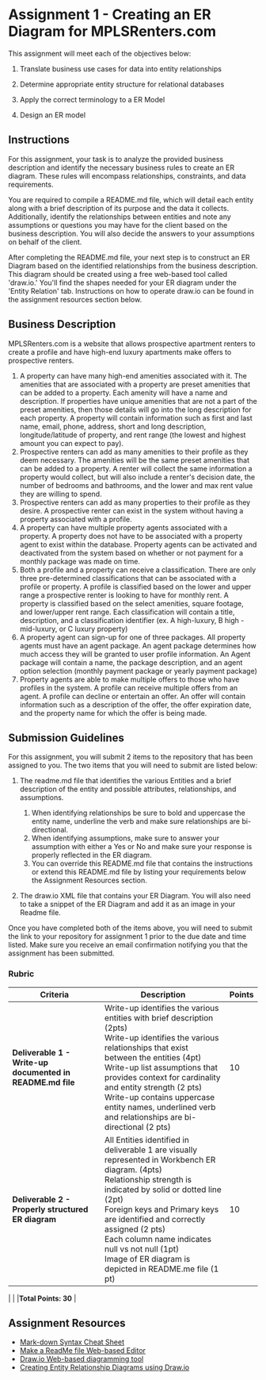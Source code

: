 # Assignment 1 - Creating an ER Diagram for MPLSRenters.com
This assignment will meet each of the objectives below:
1. Translate business use cases for data into entity relationships

2. Determine appropriate entity structure for relational databases

3. Apply the correct terminology to a ER Model

4. Design an ER model

## Instructions
For this assignment, your task is to analyze the provided business description and identify the necessary business rules to create an ER diagram. These rules will encompass relationships, constraints, and data requirements.

You are required to compile a README.md file, which will detail each entity along with a brief description of its purpose and the data it collects. Additionally, identify the relationships between entities and note any assumptions or questions you may have for the client based on the business description. You will also decide the answers to your assumptions on behalf of the client.

After completing the README.md file, your next step is to construct an ER Diagram based on the identified relationships from the business description. This diagram should be created using a free web-based tool called 'draw.io.' You'll find the shapes needed for your ER diagram under the 'Entity Relation' tab. Instructions on how to operate draw.io can be found in the assignment resources section below.

## Business Description
MPLSRenters.com is a website that allows prospective apartment renters to create a profile and have
high-end luxury apartments make offers to prospective renters.

1.  A property can have many high-end amenities associated with it. The amenities that are
associated with a property are preset amenities that can be added to a property.  Each amenity will have a name and description. 
 If properties have unique amenities that are not a part of the preset amenities, then those details will go into
the long description for each property. A property will contain information such as first and last name, email, phone, address, short and long description, longitude/latitude of property, and rent range (the lowest and highest amount you can expect to pay).
2. Prospective renters can add as many amenities to their profile as they deem necessary. The amenities will
be the same preset amenities that can be added to a property.  A renter will collect the same information a property would collect, but will also include a renter's decision date, the number of bedrooms and bathrooms, and the lower and max rent value they are willing to spend.  
3. Prospective renters can add as many properties to their profile as they desire. A prospective renter can exist in the system without having a property associated with a profile.
4. A property can have multiple property agents associated with a property. A property does not
have to be associated with a property agent to exist within the database. Property agents can
be activated and deactivated from the system based on whether or not payment for a monthly
package was made on time.
5. Both a profile and a property can receive a classification. There are only three pre-determined
classifications that can be associated with a profile or property. A profile is classified based on
the lower and upper range a prospective renter is looking to have for monthly rent. A
property is classified based on the select amenities, square footage, and lower/upper rent range. Each classification will contain a title, description, and a classification identifier (ex.  A high-luxury, B high - mid-luxury, or C luxury property)
6. A property agent can sign-up for one of three packages. All property agents must have an agent
package. An agent package determines how much access they will be granted to user profile
information.  An Agent package will contain a name, the package description, and an agent option selection (monthly payment package or yearly payment package)
7. Property agents are able to make multiple offers to those who have profiles in the system. A
profile can receive multiple offers from an agent. A profile can decline or entertain an offer.  An offer will contain information such as a description of the offer, the offer expiration date, and the property name for which the offer is being made.

## Submission Guidelines

For this assignment, you will submit 2 items to the repository that has been assigned to you.  The two items that you will need to submit are listed below: 
1. The readme.md file that identifies the various Entities and a brief description of the entity and possible attributes, relationships, and assumptions. 
   1. When identifying relationships be sure to bold and uppercase the entity name, underline the verb and make sure relationships are bi-directional. 
   2. When identifying assumptions, make sure to answer your assumption with either a Yes or No and make sure your response is properly reflected in the ER diagram.  
   3. You can override this README.md file that contains the instructions or extend this README.md file by listing your requirements below the Assignment Resources section.

2. The draw.io XML file that contains your ER Diagram.  You will also need to take a snippet of the ER Diagram and add it as an image in your Readme file.

Once you have completed both of the items above, you will need to submit the link to your repository for assignment 1 prior to the due date and time listed.  Make sure you receive an email confirmation notifying you that the assignment has been submitted.

### Rubric
| Criteria           | Description                             | Points |
| -------------------| --------------------------------------- | ------ |
|**Deliverable 1 - Write-up documented in README.md file**   | Write-up identifies the various entities with brief description (2pts) <br> Write-up identifies the various relationships that exist between the entities (4pt) <br> Write-up list assumptions that provides context for cardinality and entity strength (2 pts) <br> Write-up contains uppercase entity names, underlined verb and relationships are bi-directional (2 pts)  |   10   |
|**Deliverable 2 - Properly structured ER diagram** | All Entities identified in deliverable 1 are visually represented in Workbench ER diagram. (4pts) <br> Relationship strength is indicated by solid or dotted line (2pt) <br> Foreign keys and Primary keys are identified and correctly assigned (2 pts) <br> Each column name indicates null vs not null (1pt) <br> Image of ER diagram is depicted in README.me file (1 pt)   |   10   |

|           |        |**Total Points:   30**   |


## Assignment Resources
- [Mark-down Syntax Cheat Sheet](https://enterprise.github.com/downloads/en/markdown-cheatsheet.pdf)
- [Make a ReadMe file Web-based Editor](https://www.makeareadme.com/)
- [Draw.io Web-based diagramming tool](https://app.diagrams.net/)
- [Creating Entity Relationship Diagrams using Draw.io](https://www.youtube.com/watch?v=lAtCySGDD48)
